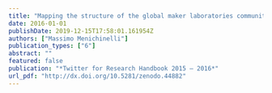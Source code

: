 ```yaml
---
title: "Mapping the structure of the global maker laboratories community through Twitter connections"
date: 2016-01-01
publishDate: 2019-12-15T17:58:01.161954Z
authors: ["Massimo Menichinelli"]
publication_types: ["6"]
abstract: ""
featured: false
publication: "*Twitter for Research Handbook 2015 – 2016*"
url_pdf: "http://dx.doi.org/10.5281/zenodo.44882"
---
```


